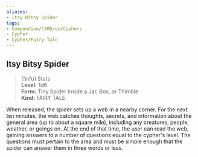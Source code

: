 ```yaml
---
aliases:
- Itsy Bitsy Spider
tags:
- Compendium/CSRD/en/Cyphers
- Cypher
- Cypher/Fairy-Tale
---
```


  
## Itsy Bitsy Spider  
>[!info] Stats  
> **Level:** 1d6  
> **Form:** Tiny Spider Inside a Jar, Box, or Thimble  
> **Kind:** FAIRY TALE
  
When released, the spider sets up a web in a nearby corner. For the next ten minutes, the web catches thoughts, secrets, and information about the general area (up to about a square mile), including any creatures, people, weather, or goings on. At the end of that time, the user can read the web, gaining answers to a number of questions equal to the cypher's level. The questions must pertain to the area and must be simple enough that the spider can answer them in three words or less.